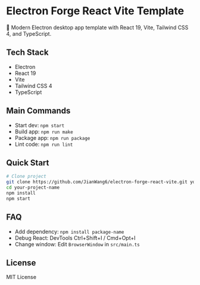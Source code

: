 # Electron Forge React Vite Template

🚀 Modern Electron desktop app template with React 19, Vite, Tailwind CSS 4, and TypeScript.

## Tech Stack

- Electron
- React 19
- Vite
- Tailwind CSS 4
- TypeScript

## Main Commands

- Start dev: `npm start`
- Build app: `npm run make`
- Package app: `npm run package`
- Lint code: `npm run lint`

## Quick Start

```bash
# Clone project
git clone https://github.com/JianWang6/electron-forge-react-vite.git your-project-name
cd your-project-name
npm install
npm start
```

## FAQ

- Add dependency: `npm install package-name`
- Debug React: DevTools Ctrl+Shift+I / Cmd+Opt+I
- Change window: Edit `BrowserWindow` in `src/main.ts`

## License

MIT License
